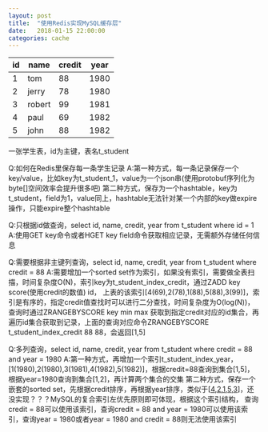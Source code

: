 ```yaml
---
layout: post
title:  "使用Redis实现MySQL缓存层"
date:   2018-01-15 22:00:00
categories: cache
---
```


| id | name   | credit | year |
|----|--------|--------|------|
| 1  | tom    | 88     | 1980 |
| 2  | jerry  | 78     | 1980 |
| 3  | robert | 99     | 1981 |
| 4  | paul   | 69     | 1982 |
| 5  | john   | 88     | 1982 |
一张学生表，id为主键，表名t_student

Q:如何在Redis里保存每一条学生记录
A:第一种方式，每一条记录保存一个key/value，比如key为t_student_1，value为一个json串(使用protobuf序列化为byte[]空间效率会提升很多吧)
  第二种方式，保存为一个hashtable，key为t_student，field为1，value同上，hashtable无法针对某一个内部的key做expire操作，只能expire整个hashtable
  
Q:只根据id做查询，select id, name, credit, year from t_student where id = 1
A:使用GET key命令或者HGET key field命令获取相应记录，无需额外存储任何信息

Q:需要根据非主键列查询，select id, name, credit, year from t_student where credit = 88
A:需要增加一个sorted set作为索引，如果没有索引，需要做全表扫描，时间复杂度O(N)，索引key为t_student_index_credit，通过ZADD key score(使用credit的数值) id，
  上表的该索引[4(69),2(78),1(88),5(88),3(99)]，索引是有序的，指定credit值查找时可以进行二分查找，时间复杂度为O(log(N))，查询时通过ZRANGEBYSCORE key min max
  获取到指定credit对应的id集合，再遍历id集合获取到记录，上面的查询对应命令ZRANGEBYSCORE t_student_index_credit 88 88，会返回[1,5]

Q:多列查询，select id, name, credit, year from t_student where credit = 88 and year = 1980
A:第一种方式，再增加一个索引t_student_index_year，[1(1980),2(1980),3(1981),4(1982),5(1982)]，根据credit=88查询到集合[1,5]，根据year=1980查询到集合[1,2]，再计算两个集合的交集
  第二种方式，保存一个嵌套的sorted set，先根据credit排序，再根据year排序，类似于[[4](69),[2](78),[1,5](88),[3](99)]，还没实现？？？MySQL的复合索引左优先原则即可体现，根据这个索引结构，
  查询credit = 88可以使用该索引，查询credit = 88 and year = 1980可以使用该索引，查询year = 1980或者year = 1980 and credit = 88则无法使用该索引
